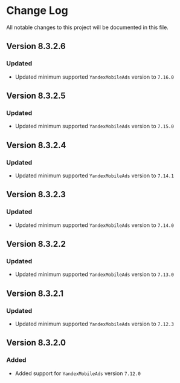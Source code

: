# Change Log

All notable changes to this project will be documented in this file.

## Version 8.3.2.6

### Updated

- Updated minimum supported `YandexMobileAds` version to `7.16.0`

## Version 8.3.2.5

### Updated

- Updated minimum supported `YandexMobileAds` version to `7.15.0`

## Version 8.3.2.4

### Updated

- Updated minimum supported `YandexMobileAds` version to `7.14.1`

## Version 8.3.2.3

### Updated

- Updated minimum supported `YandexMobileAds` version to `7.14.0`

## Version 8.3.2.2

### Updated

- Updated minimum supported `YandexMobileAds` version to `7.13.0`

## Version 8.3.2.1

### Updated

- Updated minimum supported `YandexMobileAds` version to `7.12.3`

## Version 8.3.2.0

### Added

- Added support for `YandexMobileAds` version `7.12.0`
